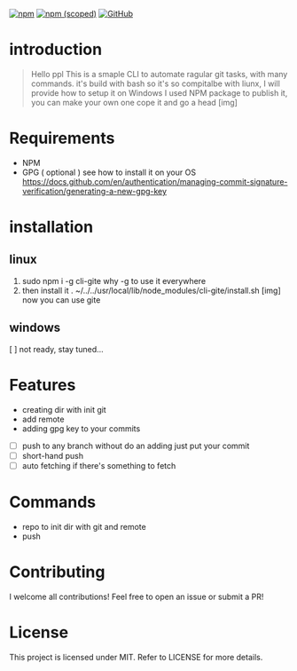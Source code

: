 [![npm](https://img.shields.io/npm/dt/cli-gite?style=plastic)](https://www.npmjs.com/package/cli-gite)
[![npm (scoped)](https://img.shields.io/npm/v/cli-gite)](https://www.npmjs.com/package/cli-gite)
[![GitHub](https://img.shields.io/github/license/kl13nt/initrepo)](https://github.com/Mahmoudgalalz/CLI-gite/blob/main/LICENSE)
# introduction
> Hello ppl
This is a smaple CLI to automate ragular git tasks, with many commands.
it's build with bash so it's so compitalbe with liunx, I will provide how to setup it on Windows
I used NPM package to publish it, you can make your own one cope it and go a head
[img]
# Requirements
- NPM
- GPG ( optional ) see how to install it on your OS 
https://docs.github.com/en/authentication/managing-commit-signature-verification/generating-a-new-gpg-key
# installation
## linux
1. sudo npm i -g cli-gite
why -g to use it everywhere
2. then install it
. ~/../../usr/local/lib/node_modules/cli-gite/install.sh
[img]
now you can use gite
## windows
[  ] not ready, stay tuned...

# Features
- creating dir with init git
- add remote
- adding gpg key to your commits
- [ ] push to any branch without do an adding just put your commit
- [ ] short-hand push
- [ ] auto fetching if there's something to fetch

# Commands
- repo
to init dir with git and remote
- push 
# Contributing
I welcome all contributions! Feel free to open an issue or submit a PR!
# License
This project is licensed under MIT. Refer to LICENSE for more details.
